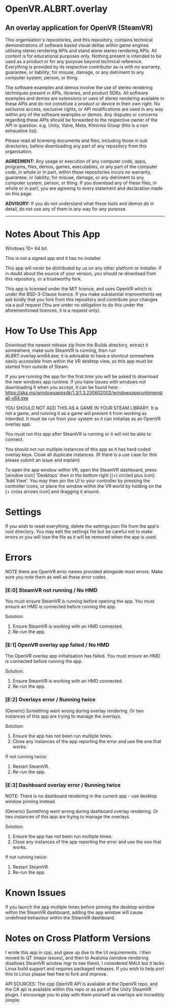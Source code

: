 # OpenVR.ALBRT.overlay
An overlay application for OpenVR (SteamVR)
----

This organisation's repositories, and this repository, contains technical demonstrations of software based visual deltas within game engines utilising stereo rendering APIs and stand alone stereo rendering APIs. All content is for educational purposes only. Nothing present is intended to be used as a product or for any purpose beyond technical reference. Everything is provided by its respective contributor as-is with no warranty, guarantee, or liability; for misuse, damage, or any detriment to any computer system, person, or thing.

The software examples and demos involve the use of stereo rendering techniques present in APIs, libraries, and product SDKs. All software examples and demos are extensions or uses of stereo rendering available in these APIs and do not constitute a product or device in their own right. No exclusive access, exclusive rights, or API modifications are used in any way within any of the software examples or demos. Any disputes or concerns regarding these APIs should be forwarded to the respective owner of the API in question. e.g. Unity, Valve, Meta, Khronos Group (this is a non exhaustive list).

Please read all licensing documents and files, including those in sub directories, before downloading any part of any repository from this organisation.

**AGREEMENT:** Any usage or execution of any computer code, apps, programs, files, demos, games, executables, or any part of the computer code, in whole or in part, within these repositories incurs no warranty, guarantee, or liability; for misuse, damage, or any detriment to any computer system, person, or thing. If you download any of these files, in whole or in part, you are agreeing to every statement and declaration made on this page.

**ADVISORY:** If you do not understand what these tools and demos do in detail, do not use any of them in any way for any purpose.

----

# Notes About This App
Windows 10+ 64 bit.

This is not a signed app and it has no installer.

This app will never be distributed by us on any other platform or installer. If in doubt about the source of your version, you should re-download from this repository, or a trustworthy fork.

This app is licensed under the MIT licence, and uses OpenVR which is under the BSD-3-Clause licence. If you make substantial improvements we ask kindly that you fork from this repository and contribute your changes via a pull request (You are under no obligation to do this under the aforementioned licences, it is a request only).

# How To Use This App
Download the newest release zip from the Builds directory, extract it somewhere, make sure SteamVR is running, then run ALBRT.overlay.win64.exe; it is advisable to have a shortcut somewhere easily accessible from within the VR desktop view, as this app must be started from outside of Steam.

If you are running the app for the first time you will be asked to download the new windows app runtime. If you have issues with windows not downloading it when you accept, it can be found here: 
https://aka.ms/windowsappsdk/1.3/1.3.230602002/windowsappruntimeinstall-x64.exe

YOU SHOULD NOT ADD THIS AS A GAME IN YOUR STEAM LIBRARY. It is not a game, and running it as a game will prevent it from working as intended. It must be run from your system so it can initialise as an OpenVR overlay app.

You must run this app after SteamVR is running or it will not be able to connect.

You should not run multiple instances of this app as it has hard coded overlay keys. Close all duplicate instances. (If there is a use case for this please submit an issue and explain)

To open the app window within VR; open the SteamVR dashboard, press [window icon] 'Desktops' then in the bottom right [(+) circled plus icon] 'Add View'. You may then pin the UI to your controller by pressing the controller icons, or place the window within the VR world by holding on the [+ cross arrows icon] and dragging it around.

# Settings
If you wish to reset everything, delete the settings.json file from the app's root directory. You may edit the settings file but be careful not to make errors or you will lose the file as it will be removed when the app is used.

# Errors
NOTE there are OpenVR error names provided alongside most errors. Make sure you note them as well as these error codes.

### [E:0] SteamVR not running / No HMD
You must ensure SteamVR is running before opening the app. You must ensure an HMD is connected before running the app.

Solution: 

1. Ensure SteamVR is working with an HMD connected. 
2. Re-run the app.

### [E:1] OpenVR overlay app failed / No HMD
The OpenVR overlay app initialisation has failed. You must ensure an HMD is connected before running the app.

Solution: 

1. Ensure SteamVR is working with an HMD connected. 
2. Re-run the app.

### [E:2] Overlays error / Running twice
(Generic) Something went wrong during overlay rendering. Or two instances of this app are trying to manage the overlays.

Solution: 
1. Ensure the app has not been run multiple times.
2. Close any instances of the app reporting the error and use the one that works.

If not running twice:

1. Restart SteamVR.
2. Re-run the app.

### [E:3] Dashboard overlay error / Running twice
NOTE: There is no dashboard rendering in the current app - use desktop window pinning instead.

(Generic) Something went wrong during dashboard overlay rendering. Or two instances of this app are trying to manage the overlays.

Solution: 
1. Ensure the app has not been run multiple times.
2. Close any instances of the app reporting the error and use the one that works.

If not running twice:

1. Restart SteamVR.
2. Re-run the app.

# Known Issues
If you launch the app multiple times before pinning the desktop window within the SteamVR dashboard, adding the app window will cause undefined behaviour within the SteamVR dashboard.

# Notes on Cross Platform Versions
I wrote this app in cpp, and gave up due to the UI requirements. I then moved to QT (major issues), and then to Avalonia (window rendering disallows SteamVR window mgr to see them). I considered MAUI but it lacks Linux build support and requires packaged releases. If you wish to help port this to Linux please feel free to fork and improve.

API SOURCES: The cpp OpenVR API is available at the OpenVR repo, and the C# api is available within this repo or as part of the Unity SteamVR plugin. I encourage you to play with them yourself as overlays are incredibly simple.
